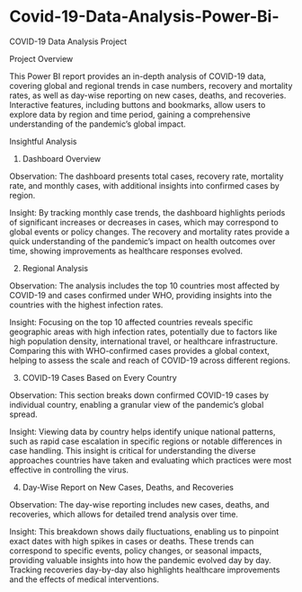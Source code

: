 # Covid-19-Data-Analysis-Power-Bi-

COVID-19 Data Analysis Project

Project Overview

This Power BI report provides an in-depth analysis of COVID-19 data, covering global and regional trends in case numbers, recovery and mortality rates, as well as day-wise reporting on new cases, deaths, and recoveries. Interactive features, including buttons and bookmarks, allow users to explore data by region and time period, gaining a comprehensive understanding of the pandemic’s global impact.

Insightful Analysis

1. Dashboard Overview

Observation: The dashboard presents total cases, recovery rate, mortality rate, and monthly cases, with additional insights into confirmed cases by region.

Insight: By tracking monthly case trends, the dashboard highlights periods of significant increases or decreases in cases, which may correspond to global events or policy changes. The recovery and mortality rates provide a quick understanding of the pandemic’s impact on health outcomes over time, showing improvements as healthcare responses evolved.


2. Regional Analysis

Observation: The analysis includes the top 10 countries most affected by COVID-19 and cases confirmed under WHO, providing insights into the countries with the highest infection rates.

Insight: Focusing on the top 10 affected countries reveals specific geographic areas with high infection rates, potentially due to factors like high population density, international travel, or healthcare infrastructure. Comparing this with WHO-confirmed cases provides a global context, helping to assess the scale and reach of COVID-19 across different regions.


3. COVID-19 Cases Based on Every Country

Observation: This section breaks down confirmed COVID-19 cases by individual country, enabling a granular view of the pandemic’s global spread.

Insight: Viewing data by country helps identify unique national patterns, such as rapid case escalation in specific regions or notable differences in case handling. This insight is critical for understanding the diverse approaches countries have taken and evaluating which practices were most effective in controlling the virus.


4. Day-Wise Report on New Cases, Deaths, and Recoveries

Observation: The day-wise reporting includes new cases, deaths, and recoveries, which allows for detailed trend analysis over time.

Insight: This breakdown shows daily fluctuations, enabling us to pinpoint exact dates with high spikes in cases or deaths. These trends can correspond to specific events, policy changes, or seasonal impacts, providing valuable insights into how the pandemic evolved day by day. Tracking recoveries day-by-day also highlights healthcare improvements and the effects of medical interventions.
